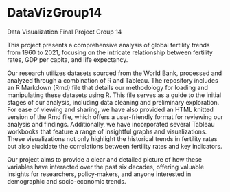 # DataVizGroup14
Data Visualization Final Project Group 14

This project presents a comprehensive analysis of global fertility trends from 1960 to 2021, focusing on the intricate relationship between fertility rates, GDP per capita, and life expectancy.

Our research utilizes datasets sourced from the World Bank, processed and analyzed through a combination of R and Tableau. The repository includes an R Markdown (Rmd) file that details our methodology for loading and manipulating these datasets using R. This file serves as a guide to the initial stages of our analysis, including data cleaning and preliminary exploration. For ease of viewing and sharing, we have also provided an HTML knitted version of the Rmd file, which offers a user-friendly format for reviewing our analysis and findings. Additionally, we have incorporated several Tableau workbooks that feature a range of insightful graphs and visualizations. These visualizations not only highlight the historical trends in fertility rates but also elucidate the correlations between fertility rates and key indicators.

Our project aims to provide a clear and detailed picture of how these variables have interacted over the past six decades, offering valuable insights for researchers, policy-makers, and anyone interested in demographic and socio-economic trends.
